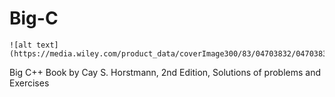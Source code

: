 
# Big-C
	![alt text](https://media.wiley.com/product_data/coverImage300/83/04703832/0470383283.jpg)


Big C++ Book by Cay S. Horstmann, 2nd Edition, Solutions of problems and Exercises 
